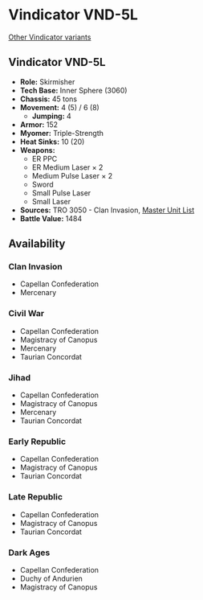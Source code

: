 # Vindicator VND-5L

[Other Vindicator variants](../vindicator.md)

## Vindicator VND-5L
- **Role:** Skirmisher
- **Tech Base:** Inner Sphere (3060)
- **Chassis:** 45 tons
- **Movement:** 4 (5) / 6 (8)
  - **Jumping:** 4
- **Armor:** 152
- **Myomer:** Triple-Strength
- **Heat Sinks:** 10 (20)
- **Weapons:**
  - ER PPC
  - ER Medium Laser × 2
  - Medium Pulse Laser × 2
  - Sword
  - Small Pulse Laser
  - Small Laser
- **Sources:** TRO 3050 - Clan Invasion, [Master Unit List](http://masterunitlist.info/Unit/Details/3430/vindicator-vnd-5l)
- **Battle Value:** 1484

## Availability

### Clan Invasion
- Capellan Confederation
- Mercenary

### Civil War
- Capellan Confederation
- Magistracy of Canopus
- Mercenary
- Taurian Concordat

### Jihad
- Capellan Confederation
- Magistracy of Canopus
- Mercenary
- Taurian Concordat

### Early Republic
- Capellan Confederation
- Magistracy of Canopus
- Taurian Concordat

### Late Republic
- Capellan Confederation
- Magistracy of Canopus
- Taurian Concordat

### Dark Ages
- Capellan Confederation
- Duchy of Andurien
- Magistracy of Canopus

